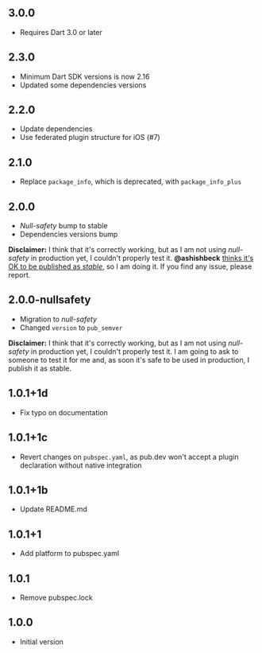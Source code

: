 ## 3.0.0

- Requires Dart 3.0 or later

## 2.3.0

- Minimum Dart SDK versions is now 2.16
- Updated some dependencies versions

## 2.2.0

- Update dependencies
- Use federated plugin structure for iOS (#7)

## 2.1.0

- Replace `package_info`, which is deprecated, with `package_info_plus`

## 2.0.0

- *Null-safety* bump to stable
- Dependencies versions bump

**Disclaimer:** I think that it's correctly working, but as I am not using *null-safety* in production yet, I couldn't properly test it. **@ashishbeck** [thinks it's OK to be published as *stable*](https://github.com/mateusfccp/update_available/issues/5#issuecomment-797945264), so I am doing it. If you find any issue, please report.

## 2.0.0-nullsafety

- Migration to *null-safety*
- Changed `version` to `pub_semver`

**Disclaimer:** I think that it's correctly working, but as I am not using *null-safety* in production yet, I couldn't properly test it. I am going to ask to someone to test it for me and, as soon it's safe to be used in production, I publish it as stable.

## 1.0.1+1d

- Fix typo on documentation

## 1.0.1+1c

- Revert changes on `pubspec.yaml`, as pub.dev won't accept a plugin declaration without native integration

## 1.0.1+1b

- Update README.md

## 1.0.1+1

- Add platform to pubspec.yaml

## 1.0.1

- Remove pubspec.lock

## 1.0.0

- Initial version
